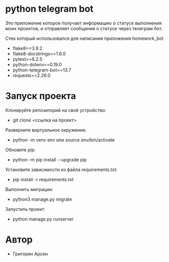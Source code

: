 # python telegram bot
Это приложение которое получает информацию о статусе выполнения моих проектов, и отправляет сообщения о статусе через телеграм бот.

Стек который использовался для написания приложения homework_bot
- flake8==3.9.2
- flake8-docstrings==1.6.0
- pytest==6.2.5
- python-dotenv==0.19.0
- python-telegram-bot==13.7
- requests==2.26.0

# Запуск проекта
Клонируйте репозиторий на своё устройство:
- git clone <ссылка на проект>

Разверните виртуальное окружение:
- python -m venv env или source env/bin/activate 

Обновите pip:
- python -m pip install --upgrade pip

Установите зависимости из файла requirements.txt:
- pip install -r requirements.txt

Выполнить миграции:
- python3 manage.py migrate

Запустить проект:
- python manage.py runserver

# Автор
- Григорян Арсен
